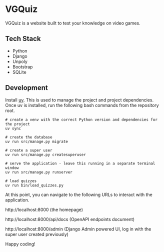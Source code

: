 # VGQuiz

VGQuiz is a website built to test your knowledge on video games.

## Tech Stack

* Python
* Django
* Unpoly
* Bootstrap
* SQLite

## Development

Install [uv](https://docs.astral.sh/uv/getting-started/installation/). This is used to manage the project and project dependencies. Once uv is installed, run the following bash commands from the repository root.

```
# create a venv with the correct Python version and dependencies for the project
uv sync

# create the database
uv run src/manage.py migrate

# create a super user
uv run src/manage.py createsuperuser

# serve the application - leave this running in a separate terminal window
uv run src/manage.py runserver

# load quizzes
uv run bin/load_quizzes.py
```

At this point, you can navigate to the following URLs to interact with the application.

http://localhost:8000 (the homepage)

http://localhost:8000/api/docs (OpenAPI endpoints document)

http://localhost:8000/admin (Django Admin powered UI, log in with the super user created previously)


Happy coding!
